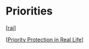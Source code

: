 # Priorities

[[raj]]
 
 [[Priority Protection in Real Life]]

 
[//begin]: # "Autogenerated link references for markdown compatibility"
[raj]: Raj "Raj"
[Priority Protection in Real Life]: priority-protection-in-real-life "Priority Protection in Real Life"
[//end]: # "Autogenerated link references"